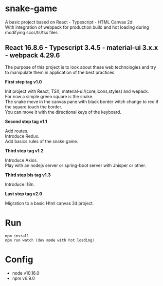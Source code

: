 # snake-game
A basic project based on React - Typescript - HTML Canvas 2d <br>
With integration of webpack for production build and hot loading during modifying scss/ts/tsx files

## React 16.8.6 - Typescript 3.4.5 - material-ui 3.x.x - webpack 4.29.6

The purpose of this project is to look about these web technologies and try to manipulate them in application of the best practices

**First step tag v1.0**

Init project with React, TSX, material-ui/(core,icons,styles) and wepack. <br>
For now a simple green square is the snake.<br>
The snake move in the canvas pane with black border witch change to red if the square touch the border.<br>
You can move it with the directional keys of the keyboard.<br>

**Second step tag v1.1**

Add routes.<br>
Introduce Redux.<br>
Add basics rules of the snake game.<br>

**Third step tag v1.2**

Introduce Axios.<br>
Play with an nodejs server or spring-boot server with Jhisper or other.<br>

**Third step bis tag v1.3**

Introduce i18n.<br>

**Last step tag v2.0**

Migration to a basic Html canvas 3d project.

# Run

```
npm install
npm run watch (dev mode with hot loading)
```

# Config

* node v10.16.0
* npm v6.9.0
